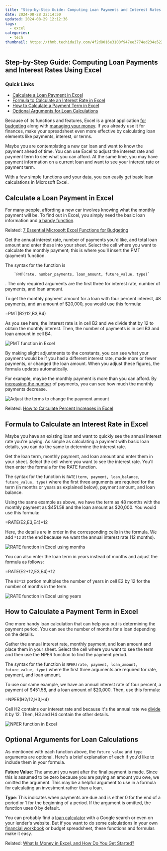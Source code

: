 ```yaml
---
title: "Step-by-Step Guide: Computing Loan Payments and Interest Rates Using Excel"
date: 2024-08-28 22:14:50
updated: 2024-08-29 12:12:36
tags:
  - excel
categories:
  - tech
thumbnail: https://thmb.techidaily.com/4f2d8016e3108f947ee3774ed234e522592c51bdb9d218a2d3fa1a7e34081e27.jpg
---
```


## Step-by-Step Guide: Computing Loan Payments and Interest Rates Using Excel

### Quick Links

* [Calculate a Loan Payment in Excel](https://extra-hints.techidaily.com/parrot-playfulness-explored-in-bebop-2/)
* [Formula to Calculate an Interest Rate in Excel](https://vp-tips.techidaily.com/2024-approved-leveraging-zooms-full-spectrum-of-live-video-capabilities/)
* [How to Calculate a Payment Term in Excel](https://screen-recording.techidaily.com/new-in-2024-pro-game-documentation-capturing-roblox-experiences-with-a-mac-in-focus/)
* [Optional Arguments for Loan Calculations](https://youtube-data.techidaily.com/-global-perspective-your-favorite-travel-youtubers/)

 Because of its functions and features, Excel is a great application [for budgeting](https://easy-unlock-android.techidaily.com/in-2024-how-to-reset-a-realme-narzo-60-pro-5g-phone-that-is-locked-by-drfone-android/) along with [managing your money](https://driver-install.techidaily.com/update-pcs-graphics-capabilities-with-new-drivers/). If you already use it for finances, make your spreadsheet even more effective by calculating loan elements like payments, interest, or terms.

 Maybe you are contemplating a new car loan and want to know the payment ahead of time. You can use Excel to adjust the interest rate and payment term to see what you can afford. At the same time, you may have payment information on a current loan and want to see your interest rate or payment term.

 With a few simple functions and your data, you can easily get basic loan calculations in Microsoft Excel.

##  Calculate a Loan Payment in Excel

 For many people, affording a new car involves knowing what the monthly payment will be. To find out in Excel, you simply need the basic loan information and [a handy function](https://visual-screen-recording.techidaily.com/in-2024-a-step-by-step-recorder-for-discord-enthusiasts/).

Related: [7 Essential Microsoft Excel Functions for Budgeting](https://easy-unlock-android.techidaily.com/in-2024-how-to-reset-a-realme-narzo-60-pro-5g-phone-that-is-locked-by-drfone-android/) 

 Get the annual interest rate, number of payments you'd like, and total loan amount and enter these into your sheet. Select the cell where you want to calculate the monthly payment; this is where you'll insert the PMT (payment) function.

 The syntax for the function is

        `PMT(rate, number_payments, loan_amount, future_value, type)`
    
 . The only required arguments are the first three for interest rate, number of payments, and loan amount.

 To get the monthly payment amount for a loan with four percent interest, 48 payments, and an amount of $20,000, you would use this formula:

=PMT(B2/12,B3,B4)

 As you see here, the interest rate is in cell B2 and we divide that by 12 to obtain the monthly interest. Then, the number of payments is in cell B3 and loan amount in cell B4.

![PMT function in Excel](https://static1.howtogeekimages.com/wordpress/wp-content/uploads/2022/03/FindPayment-ExcelLoanCalculations.png) 

 By making slight adjustments to the constants, you can see what your payment would be if you had a different interest rate, made more or fewer payments, or changed the loan amount. When you adjust these figures, the formula updates automatically.

 For example, maybe the monthly payment is more than you can afford. By [increasing the number](https://extra-resources.techidaily.com/elevate-your-display-with-these-8-macbook-backgrounds/) of payments, you can see how much the monthly payments decrease.

![Adjust the terms to change the payment amount](https://static1.howtogeekimages.com/wordpress/wp-content/uploads/2022/03/FindPaymentIncreaseTerm-ExcelLoanCalculations.png) 

Related: [How to Calculate Percent Increases in Excel](https://extra-resources.techidaily.com/elevate-your-display-with-these-8-macbook-backgrounds/) 

##  Formula to Calculate an Interest Rate in Excel

 Maybe you have an existing loan and want to quickly see the annual interest rate you're paying. As simple as calculating a payment with basic loan details, you can do the same to determine the interest rate.

 Get the loan term, monthly payment, and loan amount and enter them in your sheet. Select the cell where you want to see the interest rate. You'll then enter the formula for the RATE function.

 The syntax for the function is `RATE(term, payment, loan_balance, future_value, type)` where the first three arguments are required for the term (in months or years as explained below), payment amount, and loan balance.

 Using the same example as above, we have the term as 48 months with the monthly payment as $451.58 and the loan amount as $20,000\. You would use this formula:

=RATE(E2,E3,E4)*12

 Here, the details are in order in the corresponding cells in the formula. We add `*12` at the end because we want the annual interest rate (12 months).

![RATE function in Excel using months](https://static1.howtogeekimages.com/wordpress/wp-content/uploads/2022/03/FindInterestMonths-ExcelLoanCalculations.png) 

 You can also enter the loan term in years instead of months and adjust the formula as follows:

=RATE(E2*12,E3,E4)*12

 The `E2*12` portion multiples the number of years in cell E2 by 12 for the number of months in the term.

![RATE function in Excel using years](https://static1.howtogeekimages.com/wordpress/wp-content/uploads/2022/03/FindInterestYears-ExcelLoanCalculations.png) 

##  How to Calculate a Payment Term in Excel

 One more handy loan calculation that can help you out is determining the payment period. You can see the number of months for a loan depending on the details.

 Gather the annual interest rate, monthly payment, and loan amount and place them in your sheet. Select the cell where you want to see the term and then use the NPER function to find the payment period.

 The syntax for the function is `NPER(rate, payment, loan_amount, future_value, type)` where the first three arguments are required for rate, payment, and loan amount.

 To use our same example, we have an annual interest rate of four percent, a payment of $451.58, and a loan amount of $20,000\. Then, use this formula:

=NPER(H2/12,H3,H4)

 Cell H2 contains our interest rate and because it's the annual rate we [divide](https://facebook-video-share.techidaily.com/new-in-2024-breaking-through-youtubes-walls-using-advanced-creator-studio-skills/) it by 12\. Then, H3 and H4 contain the other details.

![NPER function in Excel](https://static1.howtogeekimages.com/wordpress/wp-content/uploads/2022/03/FindTerm-ExcelLoanCalculations.png) 

##  Optional Arguments for Loan Calculations

 As mentioned with each function above, the `future_value` and `type` arguments are optional. Here's a brief explanation of each if you'd like to include them in your formula.

**Future Value**: The amount you want after the final payment is made. Since this is assumed to be zero because you are paying an amount you owe, we omitted the argument. This may be a helpful argument to use in a formula for calculating an investment rather than a loan.

**Type**: This indicates when payments are due and is either 0 for the end of a period or 1 for the beginning of a period. If the argument is omitted, the function uses 0 by default.

 You can probably find a [loan calculator](https://www.reviewgeek.com/48336/google-wants-to-help-you-buy-a-home-or-refinance-your-loan/) with a Google search or even on your lender's website. But if you want to do some calculations in your own [financial workbook](https://youtube-videos.techidaily.com/2024-approved-comprehensive-guide-your-shorts-hidden-thumbnails/) or budget spreadsheet, these functions and formulas make it easy.

Related: [What Is Money in Excel, and How Do You Get Started?](https://youtube-videos.techidaily.com/2024-approved-comprehensive-guide-your-shorts-hidden-thumbnails/)

<ins class="adsbygoogle"
     style="display:block"
     data-ad-format="autorelaxed"
     data-ad-client="ca-pub-7571918770474297"
     data-ad-slot="1223367746"></ins>



<ins class="adsbygoogle"
     style="display:block"
     data-ad-client="ca-pub-7571918770474297"
     data-ad-slot="8358498916"
     data-ad-format="auto"
     data-full-width-responsive="true"></ins>
